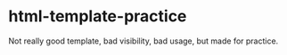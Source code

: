 # html-template-practice
Not really good template, bad visibility, bad usage, but made for practice.
